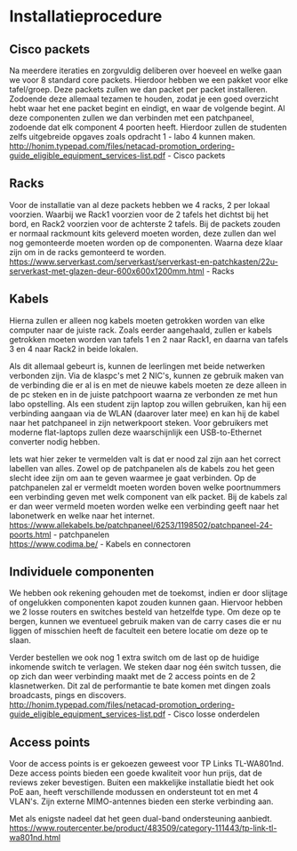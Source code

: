 # Installatieprocedure
## Cisco packets
Na meerdere iteraties en zorgvuldig deliberen over hoeveel en welke gaan we voor 8 standard core packets.
Hierdoor hebben we een pakket voor elke tafel/groep.
Deze packets zullen we dan packet per packet installeren.
Zodoende deze allemaal tezamen te houden, zodat je een goed overzicht hebt waar het ene packet begint en eindigt, en waar de volgende begint.
Al deze componenten zullen we dan verbinden met een patchpaneel, zodoende dat elk component 4 poorten heeft.
Hierdoor zullen de studenten zelfs uitgebreide opgaves zoals opdracht 1 - labo 4 kunnen maken.  
http://honim.typepad.com/files/netacad-promotion_ordering-guide_eligible_equipment_services-list.pdf - Cisco packets


## Racks
Voor de installatie van al deze packets hebben we 4 racks, 2 per lokaal voorzien.
Waarbij we Rack1 voorzien voor de 2 tafels het dichtst bij het bord, en Rack2 voorzien voor de achterste 2 tafels.
Bij de packets zouden er normaal rackmount kits geleverd moeten worden, deze zullen dan wel nog gemonteerde moeten worden op de componenten.
Waarna deze klaar zijn om in de racks gemonteerd te worden.  
https://www.serverkast.com/serverkast/serverkast-en-patchkasten/22u-serverkast-met-glazen-deur-600x600x1200mm.html - Racks

## Kabels
Hierna zullen er alleen nog kabels moeten getrokken worden van elke computer naar de juiste rack.
Zoals eerder aangehaald, zullen er kabels getrokken moeten worden van tafels 1 en 2 naar Rack1, en daarna van tafels 3 en 4 naar Rack2 in beide lokalen.

Als dit allemaal gebeurt is, kunnen de leerlingen met beide netwerken verbonden zijn.
Via de klaspc's met 2 NIC's, kunnen ze gebruik maken van de verbinding die er al is en met de nieuwe kabels moeten ze deze alleen in de pc steken en in de juiste patchpoort waarna ze verbonden ze met hun labo opstelling.
Als een student zijn laptop zou willen gebruiken, kan hij een verbinding aangaan via de WLAN (daarover later mee) en kan hij de kabel naar het patchpaneel in zijn netwerkpoort steken.
Voor gebruikers met moderne flat-laptops zullen deze waarschijnlijk een USB-to-Ethernet converter nodig hebben.

Iets wat hier zeker te vermelden valt is dat er nood zal zijn aan het correct labellen van alles.
Zowel op de patchpanelen als de kabels zou het geen slecht idee zijn om aan te geven waarmee je gaat verbinden.
Op de patchpanelen zal er vermeldt moeten worden boven welke poortnummers een verbinding geven met welk component van elk packet.
Bij de kabels zal er dan weer vermeld moeten worden welke een verbinding geeft naar het labonetwerk en welke naar het internet.  
https://www.allekabels.be/patchpaneel/6253/1198502/patchpaneel-24-poorts.html - patchpanelen  
https://www.codima.be/ - Kabels en connectoren

## Individuele componenten
We hebben ook rekening gehouden met de toekomst, indien er door slijtage of ongelukken componenten kapot zouden kunnen gaan.
Hiervoor hebben we 2 losse routers en switches besteld van hetzelfde type.
Om deze op te bergen, kunnen we eventueel gebruik maken van de carry cases die er nu liggen of misschien heeft de faculteit een betere locatie om deze op te slaan.

Verder bestellen we ook nog 1 extra switch om de last op de huidige inkomende switch te verlagen.
We steken daar nog één switch tussen, die op zich dan weer verbinding maakt met de 2 access points en de 2 klasnetwerken.
Dit zal de performantie te bate komen met dingen zoals broadcasts, pings en discovers.  
http://honim.typepad.com/files/netacad-promotion_ordering-guide_eligible_equipment_services-list.pdf - Cisco losse onderdelen

## Access points
Voor de access points is er gekoezen geweest voor TP Links TL-WA801nd.
Deze access points bieden een goede kwaliteit voor hun prijs, dat de reviews zeker bevestigen.
Buiten een makkelijke installatie biedt het ook PoE aan, heeft verschillende modussen en ondersteunt tot en met 4 VLAN's.
Zijn externe MIMO-antennes bieden een sterke verbinding aan.

Met als enigste nadeel dat het geen dual-band ondersteuning aanbiedt.  
 https://www.routercenter.be/product/483509/category-111443/tp-link-tl-wa801nd.html
